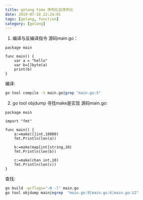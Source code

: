 ```yaml
---
title: golang time 序列化反序列化
date: 2019-07-18 22:24:01
tags: [golang, function]
category: [golang]
---
```

1. 编译与反编译指令
源码main.go：
``` golang
package main

func main() {
	var a = "hello"
	var b=[]byte(a)
	print(b)
}
```
编译:
``` bash
go tool compile -S main.go|grep "main.go:5"
```

2. go tool objdump 寻找make是实现
源码main.go:
``` golang
package main

import "fmt"

func main() {
	a:=make([]int,10000)
	fmt.Println(len(a))

	b:=make(map[int]string,10)
	fmt.Println(len(b))

	c:=make(chan int,10)
	fmt.Println(len(c))
}
```
查找:
```bash
go build -gcflags="-N -l" main.go
go tool objdump main|egrep  "main.go:9|main.go:6|main.go:12"
```